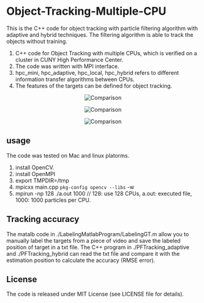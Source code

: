 # Object-Tracking-Multiple-CPU
This is the C++ code for object tracking with particle filtering algorithm with adaptive and hybrid techniques.
The filtering algorithm is able to track the objects without training.

1. C++ code for Object Tracking with multiple CPUs, which is verified on a cluster in CUNY High Performance Center.
2. The code was written with MPI interface.
3. hpc_mini, hpc_adaptive, hpc_local, hpc_hybrid refers to different information transfer algorithms between CPUs.
3. The features of the targets can be defined for object tracking.


<p align="center"><img src=https://github.com/Solarbird2017/Object-Tracking-Multiple-CPUs/blob/main/1.png alt="Comparison"></p>
<p align="center"><img src=https://github.com/Solarbird2017/Object-Tracking-Multiple-CPUs/blob/main/2.png alt="Comparison"></p>
<p align="center"><img src=https://github.com/Solarbird2017/Object-Tracking-Multiple-CPUs/blob/main/3.png alt="Comparison"></p>




## usage
The code was tested on Mac and linux platorms.
1. install OpenCV.
2. install OpenMPI
3. export TMPDIR=/tmp
4. mpicxx main.cpp `pkg-config opencv --libs` -w
5. mpirun -np 128 ./a.out 1000  // 128: use 128 CPUs, a.out: executed file, 1000: 1000 particles per CPU.

## Tracking accuracy

The matalb code in ./LabelingMatlabProgram/LabelingGT.m allow you to manually label the targets from a piece of video and save the labeled position of target in a txt file. The C++ program in ./PFTracking_adaptive and ./PFTracking_hybrid can read the txt file and compare it with the estimation position to calculate the accuracy (RMSE error).

## License
The code is released under MIT License (see LICENSE file for details).

